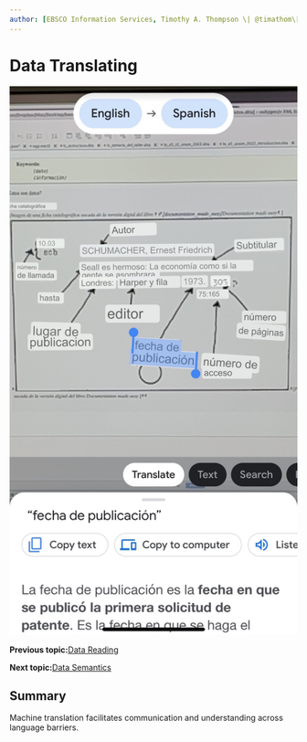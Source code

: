 ```yaml
---
author: [EBSCO Information Services, Timothy A. Thompson \| @timathom\[@indieweb.social\], timothy.thompson@yale.edu]
---
```


# Data Translating

![Catalog card taken from the digital version of the book Documentation made easy and processed by the Google Lens app.](../../submaps/../img/introduction/google_lens_translate.jpg "Translation with Google Lens")

**Previous topic:**[Data Reading](../../day_1/lesson_0/data_reading.md)

**Next topic:**[Data Semantics](../../day_1/lesson_0/data_semantics.md)

## Summary

Machine translation facilitates communication and understanding across language barriers.

